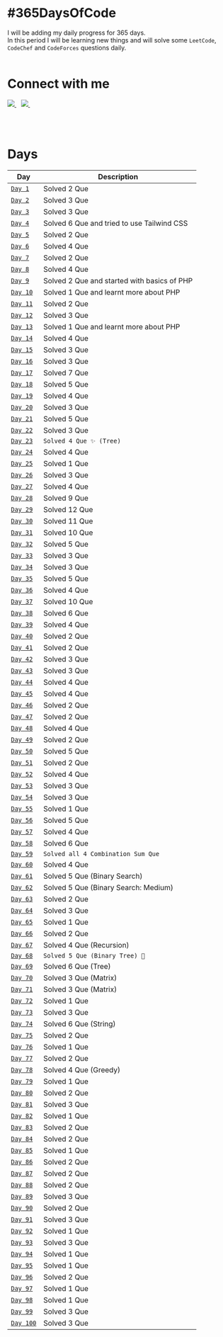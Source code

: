 # #365DaysOfCode

I will be adding my daily progress for 365 days.</br>
In this period I will be learning new things and will solve some `LeetCode`, `CodeChef` and `CodeForces` questions daily.</br></br>

# Connect with me

<a href="https://twitter.com/yashraj_2001">
    <img src="https://www.vectorlogo.zone/logos/twitter/twitter-ar21.svg"/>
</a>&ensp;
<a href="https://www.linkedin.com/in/yashraj-singh-boparai-613a641a8/">
    <img src="https://www.vectorlogo.zone/logos/linkedin/linkedin-ar21.svg"/>
</a>&ensp;

</br></br>

# Days

| Day                                                                                            | Description                                 |
| ---------------------------------------------------------------------------------------------- | ------------------------------------------- |
| [`Day 1`](https://github.com/Yashrajsingh2001/365DaysOfCode/tree/main/December%202021/Day%201) | Solved 2 Que                                |
| [`Day 2`](https://github.com/Yashrajsingh2001/365DaysOfCode/tree/main/December%202021/Day%202) | Solved 3 Que                                |
| [`Day 3`](https://github.com/Yashrajsingh2001/365DaysOfCode/tree/main/December%202021/Day%203) | Solved 3 Que                                |
| [`Day 4`](https://github.com/Yashrajsingh2001/365DaysOfCode/tree/main/December%202021/Day%204) | Solved 6 Que and tried to use Tailwind CSS  |
| [`Day 5`](https://github.com/Yashrajsingh2001/365DaysOfCode/tree/main/December%202021/Day%205) | Solved 2 Que                                |
| [`Day 6`](https://github.com/Yashrajsingh2001/365DaysOfCode/tree/main/December%202021/Day%206) | Solved 4 Que                                |
| [`Day 7`](https://github.com/Yashrajsingh2001/365DaysOfCode/tree/main/December%202021/Day%207) | Solved 2 Que |
| [`Day 8`](https://github.com/Yashrajsingh2001/365DaysOfCode/tree/main/December%202021/Day%208) | Solved 4 Que                                |
| [`Day 9`](https://github.com/Yashrajsingh2001/365DaysOfCode/tree/main/December%202021/Day%209) | Solved 2 Que and started with basics of PHP |
| [`Day 10`](https://github.com/Yashrajsingh2001/365DaysOfCode/tree/main/December%202021/Day%2010) | Solved 1 Que and learnt more about PHP |
| [`Day 11`](https://github.com/Yashrajsingh2001/365DaysOfCode/tree/main/December%202021/Day%2011) | Solved 2 Que |
| [`Day 12`](https://github.com/Yashrajsingh2001/365DaysOfCode/tree/main/January%202022/Day%2012) | Solved 3 Que |
| [`Day 13`](https://github.com/Yashrajsingh2001/365DaysOfCode/tree/main/January%202022/Day%2013) | Solved 1 Que and learnt more about PHP |
| [`Day 14`](https://github.com/Yashrajsingh2001/365DaysOfCode/tree/main/January%202022/Day%2014) | Solved 4 Que |
| [`Day 15`](https://github.com/Yashrajsingh2001/365DaysOfCode/tree/main/January%202022/Day%2015) | Solved 3 Que |
| [`Day 16`](https://github.com/Yashrajsingh2001/365DaysOfCode/tree/main/January%202022/Day%2016) | Solved 3 Que |
| [`Day 17`](https://github.com/Yashrajsingh2001/365DaysOfCode/tree/main/January%202022/Day%2017) | Solved 7 Que |
| [`Day 18`](https://github.com/Yashrajsingh2001/365DaysOfCode/tree/main/January%202022/Day%2018) | Solved 5 Que |
| [`Day 19`](https://github.com/Yashrajsingh2001/365DaysOfCode/tree/main/January%202022/Day%2019) | Solved 4 Que |
| [`Day 20`](https://github.com/Yashrajsingh2001/365DaysOfCode/tree/main/January%202022/Day%2020) | Solved 3 Que |
| [`Day 21`](https://github.com/Yashrajsingh2001/365DaysOfCode/tree/main/January%202022/Day%2021) | Solved 5 Que |
| [`Day 22`](https://github.com/Yashrajsingh2001/365DaysOfCode/tree/main/January%202022/Day%2022) | Solved 3 Que |
| [`Day 23`](https://github.com/Yashrajsingh2001/365DaysOfCode/tree/main/January%202022/Day%2023) | `Solved 4 Que ✨ (Tree)` |
| [`Day 24`](https://github.com/Yashrajsingh2001/365DaysOfCode/tree/main/January%202022/Day%2024) | Solved 4 Que |
| [`Day 25`](https://github.com/Yashrajsingh2001/365DaysOfCode/tree/main/January%202022/Day%2025) | Solved 1 Que |
| [`Day 26`](https://github.com/Yashrajsingh2001/365DaysOfCode/tree/main/January%202022/Day%2026) | Solved 3 Que |
| [`Day 27`](https://github.com/Yashrajsingh2001/365DaysOfCode/tree/main/January%202022/Day%2027) | Solved 4 Que |
| [`Day 28`](https://github.com/Yashrajsingh2001/365DaysOfCode/tree/main/January%202022/Day%2028) | Solved 9 Que |
| [`Day 29`](https://github.com/Yashrajsingh2001/365DaysOfCode/tree/main/January%202022/Day%2029) | Solved 12 Que |
| [`Day 30`](https://github.com/Yashrajsingh2001/365DaysOfCode/tree/main/January%202022/Day%2030) | Solved 11 Que |
| [`Day 31`](https://github.com/Yashrajsingh2001/365DaysOfCode/tree/main/January%202022/Day%2031) | Solved 10 Que |
| [`Day 32`](https://github.com/Yashrajsingh2001/365DaysOfCode/tree/main/January%202022/Day%2032) | Solved 5 Que |
| [`Day 33`](https://github.com/Yashrajsingh2001/365DaysOfCode/tree/main/January%202022/Day%2033) | Solved 3 Que |
| [`Day 34`](https://github.com/Yashrajsingh2001/365DaysOfCode/tree/main/January%202022/Day%2034) | Solved 3 Que |
| [`Day 35`](https://github.com/Yashrajsingh2001/365DaysOfCode/tree/main/January%202022/Day%2035) | Solved 5 Que |
| [`Day 36`](https://github.com/Yashrajsingh2001/365DaysOfCode/tree/main/January%202022/Day%2036) | Solved 4 Que |
| [`Day 37`](https://github.com/Yashrajsingh2001/365DaysOfCode/tree/main/January%202022/Day%2037) | Solved 10 Que |
| [`Day 38`](https://github.com/Yashrajsingh2001/365DaysOfCode/tree/main/January%202022/Day%2038) | Solved 6 Que |
| [`Day 39`](https://github.com/Yashrajsingh2001/365DaysOfCode/tree/main/January%202022/Day%2039) | Solved 4 Que |
| [`Day 40`](https://github.com/Yashrajsingh2001/365DaysOfCode/tree/main/January%202022/Day%2040) | Solved 2 Que |
| [`Day 41`](https://github.com/Yashrajsingh2001/365DaysOfCode/tree/main/January%202022/Day%2041) | Solved 2 Que |
| [`Day 42`](https://github.com/Yashrajsingh2001/365DaysOfCode/tree/main/January%202022/Day%2042) | Solved 3 Que |
| [`Day 43`](https://github.com/Yashrajsingh2001/365DaysOfCode/tree/main/February%202022/Day%2043) | Solved 3 Que |
| [`Day 44`](https://github.com/Yashrajsingh2001/365DaysOfCode/tree/main/February%202022/Day%2044) | Solved 4 Que |
| [`Day 45`](https://github.com/Yashrajsingh2001/365DaysOfCode/tree/main/February%202022/Day%2045) | Solved 4 Que |
| [`Day 46`](https://github.com/Yashrajsingh2001/365DaysOfCode/tree/main/February%202022/Day%2046) | Solved 2 Que |
| [`Day 47`](https://github.com/Yashrajsingh2001/365DaysOfCode/tree/main/February%202022/Day%2047) | Solved 2 Que |
| [`Day 48`](https://github.com/Yashrajsingh2001/365DaysOfCode/tree/main/February%202022/Day%2048) | Solved 4 Que |
| [`Day 49`](https://github.com/Yashrajsingh2001/365DaysOfCode/tree/main/February%202022/Day%2049) | Solved 2 Que |
| [`Day 50`](https://github.com/Yashrajsingh2001/365DaysOfCode/tree/main/February%202022/Day%2050) | Solved 5 Que |
| [`Day 51`](https://github.com/Yashrajsingh2001/365DaysOfCode/tree/main/February%202022/Day%2051) | Solved 2 Que |
| [`Day 52`](https://github.com/Yashrajsingh2001/365DaysOfCode/tree/main/February%202022/Day%2052) | Solved 4 Que |
| [`Day 53`](https://github.com/Yashrajsingh2001/365DaysOfCode/tree/main/February%202022/Day%2053) | Solved 3 Que |
| [`Day 54`](https://github.com/Yashrajsingh2001/365DaysOfCode/tree/main/February%202022/Day%2054) | Solved 3 Que |
| [`Day 55`](https://github.com/Yashrajsingh2001/365DaysOfCode/tree/main/February%202022/Day%2055) | Solved 1 Que |
| [`Day 56`](https://github.com/Yashrajsingh2001/365DaysOfCode/tree/main/February%202022/Day%2056) | Solved 5 Que |
| [`Day 57`](https://github.com/Yashrajsingh2001/365DaysOfCode/tree/main/February%202022/Day%2057) | Solved 4 Que |
| [`Day 58`](https://github.com/Yashrajsingh2001/365DaysOfCode/tree/main/February%202022/Day%2058) | Solved 6 Que |
| [`Day 59`](https://github.com/Yashrajsingh2001/365DaysOfCode/tree/main/February%202022/Day%2059) | `Solved all 4 Combination Sum Que` |
| [`Day 60`](https://github.com/Yashrajsingh2001/365DaysOfCode/tree/main/February%202022/Day%2060) | Solved 4 Que |
| [`Day 61`](https://github.com/Yashrajsingh2001/365DaysOfCode/tree/main/February%202022/Day%2061) | Solved 5 Que (Binary Search) |
| [`Day 62`](https://github.com/Yashrajsingh2001/365DaysOfCode/tree/main/February%202022/Day%2062) | Solved 5 Que (Binary Search: Medium) |
| [`Day 63`](https://github.com/Yashrajsingh2001/365DaysOfCode/tree/main/February%202022/Day%2063) | Solved 2 Que |
| [`Day 64`](https://github.com/Yashrajsingh2001/365DaysOfCode/tree/main/February%202022/Day%2064) | Solved 3 Que |
| [`Day 65`](https://github.com/Yashrajsingh2001/365DaysOfCode/tree/main/February%202022/Day%2065) | Solved 1 Que |
| [`Day 66`](https://github.com/Yashrajsingh2001/365DaysOfCode/tree/main/February%202022/Day%2066) | Solved 2 Que |
| [`Day 67`](https://github.com/Yashrajsingh2001/365DaysOfCode/tree/main/February%202022/Day%2067) | Solved 4 Que (Recursion) |
| [`Day 68`](https://github.com/Yashrajsingh2001/365DaysOfCode/tree/main/February%202022/Day%2068) | `Solved 5 Que (Binary Tree) 🌲` |
| [`Day 69`](https://github.com/Yashrajsingh2001/365DaysOfCode/tree/main/February%202022/Day%2069) | Solved 6 Que (Tree) |
| [`Day 70`](https://github.com/Yashrajsingh2001/365DaysOfCode/tree/main/February%202022/Day%2070) | Solved 3 Que (Matrix) |
| [`Day 71`](https://github.com/Yashrajsingh2001/365DaysOfCode/tree/main/March%202022/Day%2071) | Solved 3 Que (Matrix) |
| [`Day 72`](https://github.com/Yashrajsingh2001/365DaysOfCode/tree/main/March%202022/Day%2072) | Solved 1 Que |
| [`Day 73`](https://github.com/Yashrajsingh2001/365DaysOfCode/tree/main/March%202022/Day%2073) | Solved 3 Que |
| [`Day 74`](https://github.com/Yashrajsingh2001/365DaysOfCode/tree/main/March%202022/Day%2074) | Solved 6 Que (String) |
| [`Day 75`](https://github.com/Yashrajsingh2001/365DaysOfCode/tree/main/March%202022/Day%2075) | Solved 2 Que |
| [`Day 76`](https://github.com/Yashrajsingh2001/365DaysOfCode/tree/main/March%202022/Day%2076) | Solved 1 Que |
| [`Day 77`](https://github.com/Yashrajsingh2001/365DaysOfCode/tree/main/March%202022/Day%2077) | Solved 2 Que |
| [`Day 78`](https://github.com/Yashrajsingh2001/365DaysOfCode/tree/main/March%202022/Day%2078) | Solved 4 Que (Greedy) |
| [`Day 79`](https://github.com/Yashrajsingh2001/365DaysOfCode/tree/main/March%202022/Day%2079) | Solved 1 Que |
| [`Day 80`](https://github.com/Yashrajsingh2001/365DaysOfCode/tree/main/March%202022/Day%2080) | Solved 2 Que |
| [`Day 81`](https://github.com/Yashrajsingh2001/365DaysOfCode/tree/main/March%202022/Day%2081) | Solved 3 Que |
| [`Day 82`](https://github.com/Yashrajsingh2001/365DaysOfCode/tree/main/March%202022/Day%2082) | Solved 1 Que |
| [`Day 83`](https://github.com/Yashrajsingh2001/365DaysOfCode/tree/main/March%202022/Day%2083) | Solved 2 Que |
| [`Day 84`](https://github.com/Yashrajsingh2001/365DaysOfCode/tree/main/March%202022/Day%2084) | Solved 2 Que |
| [`Day 85`](https://github.com/Yashrajsingh2001/365DaysOfCode/tree/main/March%202022/Day%2085) | Solved 1 Que |
| [`Day 86`](https://github.com/Yashrajsingh2001/365DaysOfCode/tree/main/March%202022/Day%2086) | Solved 2 Que |
| [`Day 87`](https://github.com/Yashrajsingh2001/365DaysOfCode/tree/main/March%202022/Day%2087) | Solved 2 Que |
| [`Day 88`](https://github.com/Yashrajsingh2001/365DaysOfCode/tree/main/March%202022/Day%2088) | Solved 2 Que |
| [`Day 89`](https://github.com/Yashrajsingh2001/365DaysOfCode/tree/main/March%202022/Day%2089) | Solved 3 Que |
| [`Day 90`](https://github.com/Yashrajsingh2001/365DaysOfCode/tree/main/April%202022/Day%2090) | Solved 2 Que |
| [`Day 91`](https://github.com/Yashrajsingh2001/365DaysOfCode/tree/main/April%202022/Day%2091) | Solved 3 Que |
| [`Day 92`](https://github.com/Yashrajsingh2001/365DaysOfCode/tree/main/April%202022/Day%2092) | Solved 1 Que |
| [`Day 93`](https://github.com/Yashrajsingh2001/365DaysOfCode/tree/main/April%202022/Day%2093) | Solved 3 Que |
| [`Day 94`](https://github.com/Yashrajsingh2001/365DaysOfCode/tree/main/April%202022/Day%2094) | Solved 1 Que |
| [`Day 95`](https://github.com/Yashrajsingh2001/365DaysOfCode/tree/main/April%202022/Day%2095) | Solved 1 Que |
| [`Day 96`](https://github.com/Yashrajsingh2001/365DaysOfCode/tree/main/April%202022/Day%2096) | Solved 2 Que |
| [`Day 97`](https://github.com/Yashrajsingh2001/365DaysOfCode/tree/main/April%202022/Day%2097) | Solved 1 Que |
| [`Day 98`](https://github.com/Yashrajsingh2001/365DaysOfCode/tree/main/April%202022/Day%2098) | Solved 1 Que |
| [`Day 99`](https://github.com/Yashrajsingh2001/365DaysOfCode/tree/main/April%202022/Day%2099) | Solved 3 Que |
| [`Day 100`](https://github.com/Yashrajsingh2001/365DaysOfCode/tree/main/April%202022/Day%20100) | Solved 3 Que |
